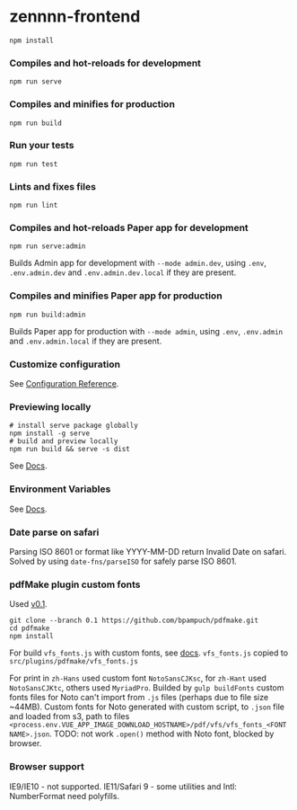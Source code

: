 # zennnn-frontend

```
npm install
```

### Compiles and hot-reloads for development
```
npm run serve
```

### Compiles and minifies for production
```
npm run build
```

### Run your tests
```
npm run test
```

### Lints and fixes files
```
npm run lint
```

### Compiles and hot-reloads Paper app for development
```
npm run serve:admin
```
Builds Admin app for development with `--mode admin.dev`, using `.env`, `.env.admin.dev` and `.env.admin.dev.local` if they are present.

### Compiles and minifies Paper app for production
```
npm run build:admin
```
Builds Paper app for production with `--mode admin`, using `.env`, `.env.admin` and `.env.admin.local` if they are present.

### Customize configuration
See [Configuration Reference](https://cli.vuejs.org/config/).

### Previewing locally
```
# install serve package globally
npm install -g serve
# build and preview locally
npm run build && serve -s dist
```
See [Docs](https://cli.vuejs.org/guide/deployment.html#previewing-locally).

### Environment Variables
See [Docs](https://cli.vuejs.org/guide/mode-and-env.html).

### Date parse on safari
Parsing ISO 8601 or format like YYYY-MM-DD return Invalid Date on safari. Solved by using `date-fns/parseISO` for safely parse ISO 8601.

### pdfMake plugin custom fonts
Used [v0.1](https://github.com/bpampuch/pdfmake/tree/0.1).
```
git clone --branch 0.1 https://github.com/bpampuch/pdfmake.git
cd pdfmake
npm install
```
For build `vfs_fonts.js` with custom fonts, see [docs](https://pdfmake.github.io/docs/fonts/custom-fonts-client-side/).
`vfs_fonts.js` copied to `src/plugins/pdfmake/vfs_fonts.js`

For print in `zh-Hans` used custom font `NotoSansCJKsc`, for `zh-Hant` used `NotoSansCJKtc`, others used `MyriadPro`.
Builded by `gulp buildFonts` custom fonts files for Noto can't import from `.js` files (perhaps due to file size ~44MB). Custom fonts for Noto generated with custom script, to `.json` file and loaded from s3, path to files `<process.env.VUE_APP_IMAGE_DOWNLOAD_HOSTNAME>/pdf/vfs/vfs_fonts_<FONT NAME>.json`.
TODO: not work `.open()` method with Noto font, blocked by browser.

### Browser support
IE9/IE10 - not supported.
IE11/Safari 9 - some utilities and Intl: NumberFormat need polyfills.
